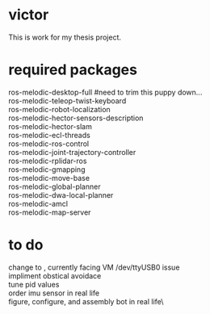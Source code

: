 # victor
This is work for my thesis project.

# required packages
ros-melodic-desktop-full #need to trim this puppy down...\
ros-melodic-teleop-twist-keyboard\
ros-melodic-robot-localization\
ros-melodic-hector-sensors-description\
ros-melodic-hector-slam\
ros-melodic-ecl-threads\
ros-melodic-ros-control\
ros-melodic-joint-trajectory-controller\
ros-melodic-rplidar-ros\
ros-melodic-gmapping\
ros-melodic-move-base\
ros-melodic-global-planner\
ros-melodic-dwa-local-planner\
ros-melodic-amcl\
ros-melodic-map-server

# to do
change <arg name="laser" default="sim"/> to <arg name="laser" default="rplidar"/>, currently facing VM /dev/ttyUSB0 issue\
impliment obstical avoidace\
tune pid values\
order imu sensor in real life\
figure, configure, and assembly bot in real life\
